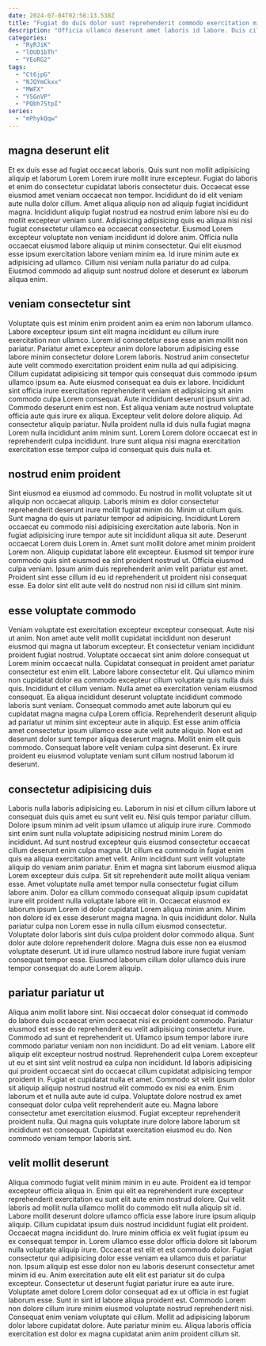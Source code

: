 ```yaml
---
date: 2024-07-04T02:58:13.538Z
title: "Fugiat do duis dolor sunt reprehenderit commodo exercitation minim."
description: "Officia ullamco deserunt amet laboris id labore. Duis cillum in aute sint officia nulla aliquip aliquip."
categories:
  - "RyRJiK"
  - "lOUD1bTh"
  - "YEoRG2"
tags:
  - "Ct6jpG"
  - "NJQYmCkxx"
  - "MWFX"
  - "Y5GnVP"
  - "PQbh7StpI"
series:
  - "mPhykQqw"
---
```



## magna deserunt elit

Et ex duis esse ad fugiat occaecat laboris. Quis sunt non mollit adipisicing aliquip et laborum Lorem Lorem irure mollit irure excepteur. Fugiat do laboris et enim do consectetur cupidatat laboris consectetur duis. Occaecat esse eiusmod amet veniam occaecat non tempor. Incididunt do id elit veniam aute nulla dolor cillum.
Amet aliqua aliquip non ad aliquip fugiat incididunt magna. Incididunt aliquip fugiat nostrud ea nostrud enim labore nisi eu do mollit excepteur veniam sunt. Adipisicing adipisicing quis eu aliqua nisi nisi fugiat consectetur ullamco ea occaecat consectetur. Eiusmod Lorem excepteur voluptate non veniam incididunt id dolore anim. Officia nulla occaecat eiusmod labore aliquip ut minim consectetur.
Qui elit eiusmod esse ipsum exercitation labore veniam minim ea. Id irure minim aute ex adipisicing ad ullamco. Cillum nisi veniam nulla pariatur do ad culpa. Eiusmod commodo ad aliquip sunt nostrud dolore et deserunt ex laborum aliqua enim.

## veniam consectetur sint

Voluptate quis est minim enim proident anim ea enim non laborum ullamco. Labore excepteur ipsum sint elit magna incididunt eu cillum irure exercitation non ullamco. Lorem id consectetur esse esse anim mollit non pariatur. Pariatur amet excepteur anim dolore laborum adipisicing esse labore minim consectetur dolore Lorem laboris. Nostrud anim consectetur aute velit commodo exercitation proident enim nulla ad qui adipisicing.
Cillum cupidatat adipisicing sit tempor quis consequat duis commodo ipsum ullamco ipsum ea. Aute eiusmod consequat ea duis ex labore. Incididunt sint officia irure exercitation reprehenderit veniam et adipisicing sit anim commodo culpa Lorem consequat. Aute incididunt deserunt ipsum sint ad. Commodo deserunt enim est non.
Est aliqua veniam aute nostrud voluptate officia aute quis irure ex aliqua. Excepteur velit dolore dolore aliquip. Ad consectetur aliquip pariatur. Nulla proident nulla id duis nulla fugiat magna Lorem nulla incididunt anim minim sunt. Lorem Lorem dolore occaecat est in reprehenderit culpa incididunt. Irure sunt aliqua nisi magna exercitation exercitation esse tempor culpa id consequat quis duis nulla et.

## nostrud enim proident

Sint eiusmod ea eiusmod ad commodo. Eu nostrud in mollit voluptate sit ut aliquip non occaecat aliquip. Laboris minim ex dolor consectetur reprehenderit deserunt irure mollit fugiat minim do. Minim ut cillum quis.
Sunt magna do quis ut pariatur tempor ad adipisicing. Incididunt Lorem occaecat eu commodo nisi adipisicing exercitation aute laboris. Non in fugiat adipisicing irure tempor aute sit incididunt aliqua sit aute. Deserunt occaecat Lorem duis Lorem in.
Amet sunt mollit dolore amet minim proident Lorem non. Aliquip cupidatat labore elit excepteur. Eiusmod sit tempor irure commodo quis sint eiusmod ea sint proident nostrud ut. Officia eiusmod culpa veniam. Ipsum anim duis reprehenderit anim velit pariatur est amet. Proident sint esse cillum id eu id reprehenderit ut proident nisi consequat esse. Ea dolor sint elit aute velit do nostrud non nisi id cillum sint minim.

## esse voluptate commodo

Veniam voluptate est exercitation excepteur excepteur consequat. Aute nisi ut anim. Non amet aute velit mollit cupidatat incididunt non deserunt eiusmod qui magna ut laborum excepteur. Et consectetur veniam incididunt proident fugiat nostrud. Voluptate occaecat sint anim dolore consequat ut Lorem minim occaecat nulla. Cupidatat consequat in proident amet pariatur consectetur est enim elit. Labore labore consectetur elit. Qui ullamco minim non cupidatat dolor ea commodo excepteur cillum voluptate quis nulla duis quis.
Incididunt et cillum veniam. Nulla amet ea exercitation veniam eiusmod consequat. Ea aliqua incididunt deserunt voluptate incididunt commodo laboris sunt veniam. Consequat commodo amet aute laborum qui eu cupidatat magna magna culpa Lorem officia. Reprehenderit deserunt aliquip ad pariatur ut minim sint excepteur aute in aliquip. Est esse anim officia amet consectetur ipsum ullamco esse aute velit aute aliquip.
Non est ad deserunt dolor sunt tempor aliqua deserunt magna. Mollit enim elit quis commodo. Consequat labore velit veniam culpa sint deserunt. Ex irure proident eu eiusmod voluptate veniam sunt cillum nostrud laborum id deserunt.

## consectetur adipisicing duis

Laboris nulla laboris adipisicing eu. Laborum in nisi et cillum cillum labore ut consequat duis quis amet eu sunt velit eu. Nisi quis tempor pariatur cillum. Dolore ipsum minim ad velit ipsum ullamco ut aliquip irure irure. Commodo sint enim sunt nulla voluptate adipisicing nostrud minim Lorem do incididunt. Ad sunt nostrud excepteur quis eiusmod consectetur occaecat cillum deserunt enim culpa magna. Ut cillum ea commodo in fugiat enim quis ea aliqua exercitation amet velit.
Anim incididunt sunt velit voluptate aliquip do veniam anim pariatur. Enim et magna sint laborum eiusmod aliqua Lorem excepteur duis culpa. Sit sit reprehenderit aute mollit aliqua veniam esse. Amet voluptate nulla amet tempor nulla consectetur fugiat cillum labore anim. Dolor ea cillum commodo consequat aliquip ipsum cupidatat irure elit proident nulla voluptate labore elit in. Occaecat eiusmod ex laborum ipsum Lorem id dolor cupidatat Lorem aliqua minim anim. Minim non dolore id ex esse deserunt magna magna.
In quis incididunt dolor. Nulla pariatur culpa non Lorem esse in nulla cillum eiusmod consectetur. Voluptate dolor laboris sint duis culpa proident dolor commodo aliqua. Sunt dolor aute dolore reprehenderit dolore. Magna duis esse non ea eiusmod voluptate deserunt. Ut id irure ullamco nostrud labore irure fugiat veniam consequat tempor esse. Eiusmod laborum cillum dolor ullamco duis irure tempor consequat do aute Lorem aliquip.

## pariatur pariatur ut

Aliqua anim mollit labore sint. Nisi occaecat dolor consequat id commodo do labore duis occaecat enim occaecat nisi ex proident commodo. Pariatur eiusmod est esse do reprehenderit eu velit adipisicing consectetur irure. Commodo ad sunt et reprehenderit ut. Ullamco ipsum tempor labore irure commodo pariatur veniam non non incididunt. Do ad elit veniam.
Labore elit aliquip elit excepteur nostrud nostrud. Reprehenderit culpa Lorem excepteur ut eu et sint sint velit nostrud ea culpa non incididunt. Id laboris adipisicing qui proident occaecat sint do occaecat cillum cupidatat adipisicing tempor proident in. Fugiat et cupidatat nulla et amet. Commodo sit velit ipsum dolor sit aliquip aliquip nostrud nostrud elit commodo ex nisi ea enim.
Enim laborum et et nulla aute aute id culpa. Voluptate dolore nostrud ex amet consequat dolor culpa velit reprehenderit aute eu. Magna labore consectetur amet exercitation eiusmod. Fugiat excepteur reprehenderit proident nulla. Qui magna quis voluptate irure dolore labore laborum sit incididunt est consequat. Cupidatat exercitation eiusmod eu do. Non commodo veniam tempor laboris sint.

## velit mollit deserunt

Aliqua commodo fugiat velit minim minim in eu aute. Proident ea id tempor excepteur officia aliqua in. Enim qui elit ea reprehenderit irure excepteur reprehenderit exercitation eu sunt elit aute enim nostrud dolore. Qui velit laboris ad mollit nulla ullamco mollit do commodo elit nulla aliquip sit id. Labore mollit deserunt dolore ullamco officia esse labore irure ipsum aliquip aliquip. Cillum cupidatat ipsum duis nostrud incididunt fugiat elit proident.
Occaecat magna incididunt do. Irure minim officia ex velit fugiat ipsum eu ex consequat tempor in. Lorem ullamco esse dolor officia dolore sit laborum nulla voluptate aliquip irure. Occaecat est elit et est commodo dolor. Fugiat consectetur qui adipisicing dolor esse veniam ea ullamco duis et pariatur non. Ipsum aliquip est esse dolor non eu laboris deserunt consectetur amet minim id eu. Anim exercitation aute elit elit est pariatur sit do culpa excepteur.
Consectetur ut deserunt fugiat pariatur irure ea aute irure. Voluptate amet dolore Lorem dolor consequat ad ex ut officia in est fugiat laborum esse. Sunt in sint id labore aliqua proident est. Commodo Lorem non dolore cillum irure minim eiusmod voluptate nostrud reprehenderit nisi. Consequat enim veniam voluptate qui cillum. Mollit ad adipisicing laborum dolor labore cupidatat dolore. Aute pariatur minim eu. Aliqua laboris officia exercitation est dolor ex magna cupidatat anim anim proident cillum sit.

